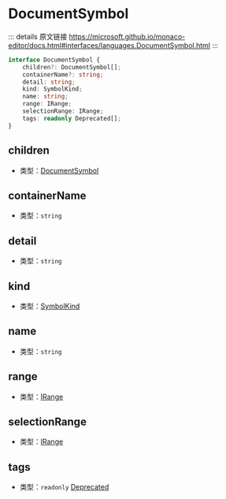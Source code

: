 # DocumentSymbol
        
::: details 原文链接
https://microsoft.github.io/monaco-editor/docs.html#interfaces/languages.DocumentSymbol.html
:::

```ts
interface DocumentSymbol {
    children?: DocumentSymbol[];
    containerName?: string;
    detail: string;
    kind: SymbolKind;
    name: string;
    range: IRange;
    selectionRange: IRange;
    tags: readonly Deprecated[];
}
```

## children
- 类型：[DocumentSymbol](/api/languages/DocumentSymbol.md)
## containerName
- 类型：`string`
## detail
- 类型：`string`
## kind
- 类型：[SymbolKind](/api/languages/SymbolKind.md)
## name
- 类型：`string`
## range
- 类型：[IRange](/api/IRange.md)
## selectionRange
- 类型：[IRange](/api/IRange.md)
## tags
- 类型：`readonly` [Deprecated](/api/languages/SymbolTag.md#deprecated)